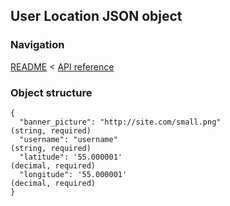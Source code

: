 ## User Location JSON object

### Navigation
[README](../../README.md)
<
[API reference](../api_reference.md)

### Object structure
```
{
  "banner_picture": "http://site.com/small.png"                                 (string, required)
  "username": "username"                                                        (string, required)
  "latitude": '55.000001'                                                       (decimal, required)
  "longitude": '55.000001'                                                      (decimal, required)
}
```
